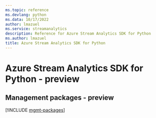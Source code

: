 ```yaml
---
ms.topic: reference
ms.devlang: python
ms.data: 10/17/2022
author: lmazuel
ms.service: streamanalytics
description: Reference for Azure Stream Analytics SDK for Python
ms.author: lmazuel
title: Azure Stream Analytics SDK for Python
---
```

# Azure Stream Analytics SDK for Python - preview

## Management packages - preview
[!INCLUDE [mgmt-packages](stream-analytics-mgmt-index.md)]